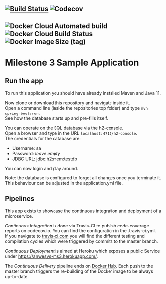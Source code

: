 [![Build Status](https://travis-ci.com/anwesys-tutors/milestone-3-demo.svg?branch=master)](https://travis-ci.com/anwesys-tutors/milestone-3-demo)
![Codecov](https://img.shields.io/codecov/c/gh/anwesys-tutors/milestone-3-demo)
---
![Docker Cloud Automated build](https://img.shields.io/docker/cloud/automated/jblossey/milestone-3-sample)
![Docker Cloud Build Status](https://img.shields.io/docker/cloud/build/jblossey/milestone-3-sample)
![Docker Image Size (tag)](https://img.shields.io/docker/image-size/jblossey/milestone-3-sample/latest)
---
# Milestone 3 Sample Application

## Run the app

To run this application you should have already installed Maven and Java 11.

Now clone or download this repository and navigate inside it.  
Open a command line (inside the repositories top folder) and type `mvn spring-boot:run`.  
See how the database starts up and pre-fills itself.

You can operate on the SQL database via the h2-console.  
Open a browser and type in the URL `localhost:4711/h2-console`.  
The credentials for the database are:
- Username: sa
- Password: *leave empty*
- JDBC URL: jdbc:h2:mem:testdb

You can now login and play around.

Note: the database is configured to forget all changes once you terminate it. This behaviour can be adjusted in the application.yml file.

## Pipelines

This app exists to showcase the continuous integration and deployment of a microservice.

*Continuous Integration* is done via Travis-CI to publish code-coverage reports on codecov.io. You can find the configuration in the .travis-ci.yml.  
If you navigate to [travis-ci.com](https://travis-ci.com/anwesys-tutors/milestone-3-demo) you will find the different testing and compilation cycles which were triggered by commits to the master branch.

*Continuous Deployment* is aimed at Heroku which exposes a public Service under <https://anwesys-ms3.herokuapp.com/>.

The *Continuous Delivery* pipeline ends on [Docker Hub](hub.docker.com/jblossey/milestone-3-sample). Each push to the master branch triggers the re-building of the Docker image to be always up-to-date.
